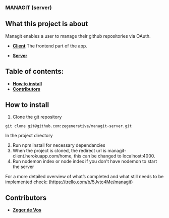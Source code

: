 ### MANAGIT (server)

## What this project is about
Managit enables a user to manage their github repositories via OAuth.

- **[Client](https://github.com/zegenerative/managit-client)**
  The frontend part of the app.

- **[Server](https://github.com/zegenerative/managit-server)**

## Table of contents:

- **[How to install](#how-to-install)**
- **[Contributors](#contributors)**

## How to install

1. Clone the git repository

`git clone git@github.com:zegenerative/managit-server.git`

In the project directory

2. Run npm install for necessary dependancies
3. When the project is cloned, the redirect url is managit-client.herokuapp.com/home, this can be changed to localhost:4000.
4. Run nodemon index or node index if you don't have nodemon to start the server

For a more detailed overview of what’s completed and what still needs to be implemented check: (https://trello.com/b/5Jvtc4Me/managit)

## Contributors

- **[Zeger de Vos](https://github.com/zegenerative)**
